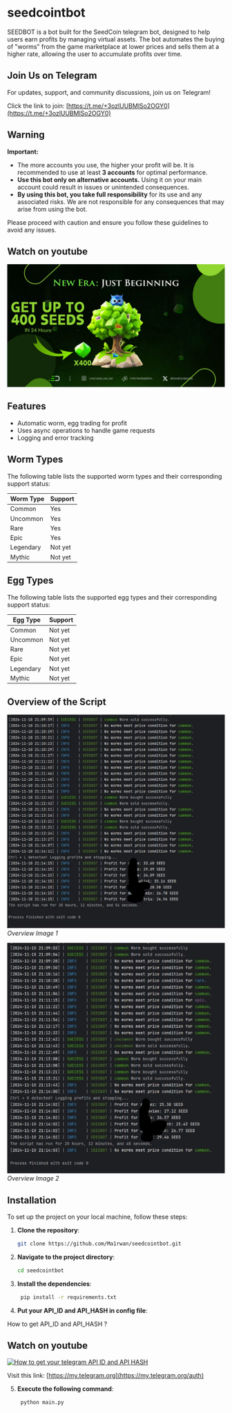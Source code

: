 # seedcointbot
SEEDBOT is a bot built for the SeedCoin telegram bot, designed to help users earn profits by managing virtual assets. The bot automates the buying of "worms" from the game marketplace at lower prices and sells them at a higher rate, allowing the user to accumulate profits over time.

## Join Us on Telegram

For updates, support, and community discussions, join us on Telegram! 

Click the link to join: [https://t.me/+3ozlUUBMlSo2OGY0](https://t.me/+3ozlUUBMlSo2OGY0)

## Warning

**Important:**
- The more accounts you use, the higher your profit will be. It is recommended to use at least **3 accounts** for optimal performance.
- **Use this bot only on alternative accounts.** Using it on your main account could result in issues or unintended consequences.
- **By using this bot, you take full responsibility** for its use and any associated risks. We are not responsible for any consequences that may arise from using the bot.

Please proceed with caution and ensure you follow these guidelines to avoid any issues.

## Watch on youtube
[![Watch the Video](thumbnail.jpg)]([https://www.youtube.com/watch?v=YourVideoID](https://www.youtube.com/watch?v=Czd7MgxpSR4))



## Features

- Automatic worm, egg trading for profit
- Uses async operations to handle game requests
- Logging and error tracking

## Worm Types

The following table lists the supported worm types and their corresponding support status:

| Worm Type  | Support   |
|------------|-----------|
| Common     | Yes       |
| Uncommon   | Yes       |
| Rare       | Yes       |
| Epic       | Yes       |
| Legendary  | Not yet   |
| Mythic     | Not yet   |

## Egg Types

The following table lists the supported egg types and their corresponding support status:

| Egg Type   | Support   |
|------------|-----------|
| Common     | Not yet   |
| Uncommon   | Not yet   |
| Rare       | Not yet   |
| Epic       | Not yet   |
| Legendary  | Not yet   |
| Mythic     | Not yet   |


## Overview of the Script

![Image 1](image1.jpg)
*Overview Image 1*

![Image 2](image2.jpg)
*Overview Image 2*


## Installation

To set up the project on your local machine, follow these steps:

1. **Clone the repository**:
   ```bash
   git clone https://github.com/Ma1rwan/seedcointbot.git
2. **Navigate to the project directory**:
   ```bash
   cd seedcointbot
3. **Install the dependencies**:
   ```bash
    pip install -r requirements.txt
4. **Put your API_ID and API_HASH in config file**:

How to get API_ID and API_HASH ?
## Watch on youtube
[![How to get your telegram API ID and API HASH](https://img.youtube.com/vi/XM040Gr5h1Q/0.jpg)](https://www.youtube.com/watch?v=XM040Gr5h1Q)

Visit this link: [https://my.telegram.org](https://my.telegram.org/auth)

5. **Execute the following command**:
   ```bash
    python main.py



